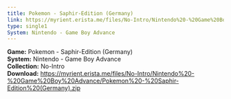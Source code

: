 ```yaml
---
title: Pokemon - Saphir-Edition (Germany)
link: https://myrient.erista.me/files/No-Intro/Nintendo%20-%20Game%20Boy%20Advance/Pokemon%20-%20Saphir-Edition%20(Germany).zip
type: single1
System: Nintendo - Game Boy Advance
---
```

<b>Game:</b> Pokemon - Saphir-Edition (Germany)<br>
<b>System:</b> Nintendo - Game Boy Advance<br>
<b>Collection:</b> No-Intro<br>
<b>Download:</b> https://myrient.erista.me/files/No-Intro/Nintendo%20-%20Game%20Boy%20Advance/Pokemon%20-%20Saphir-Edition%20(Germany).zip